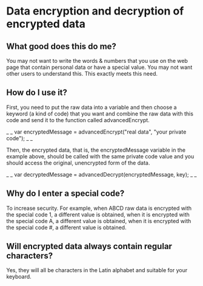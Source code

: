 # Data encryption and decryption of encrypted data

## What good does this do me?

You may not want to write the words & numbers that you use on the web page that contain personal data or have a special value. You may not want other users to understand this. This exactly meets this need.

## How do I use it?

First, you need to put the raw data into a variable and then choose a keyword (a kind of code) that you want and combine the raw data with this code and send it to the function called advancedEncrypt.

_ _ var encryptedMessage = advancedEncrypt("real data", "your private code");  _ _ 

Then, the encrypted data, that is, the encryptedMessage variable in the example above, should be called with the same private code value and you should access the original, unencrypted form of the data.

_ _ var decryptedMessage = advancedDecrypt(encryptedMessage, key);  _ _ 

## Why do I enter a special code?

To increase security. For example, when ABCD raw data is encrypted with the special code 1, a different value is obtained, when it is encrypted with the special code A, a different value is obtained, when it is encrypted with the special code #, a different value is obtained.

## Will encrypted data always contain regular characters?

Yes, they will all be characters in the Latin alphabet and suitable for your keyboard.
